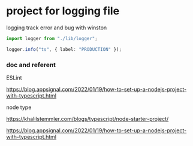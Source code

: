 # project for logging file

logging track error and bug with winston

```ts
import logger from "./lib/logger";

logger.info("ts", { label: "PRODUCTION" });
```

### doc and referent

ESLint

https://blog.appsignal.com/2022/01/19/how-to-set-up-a-nodejs-project-with-typescript.html

node type

https://khalilstemmler.com/blogs/typescript/node-starter-project/

https://blog.appsignal.com/2022/01/19/how-to-set-up-a-nodejs-project-with-typescript.html
